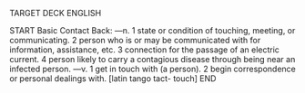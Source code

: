 TARGET DECK
ENGLISH

START
Basic
Contact
Back: —n. 1 state or condition of touching, meeting, or communicating. 2 person who is or may be communicated with for information, assistance, etc. 3 connection for the passage of an electric current. 4 person likely to carry a contagious disease through being near an infected person. —v. 1 get in touch with (a person). 2 begin correspondence or personal dealings with. [latin tango tact- touch]
END

